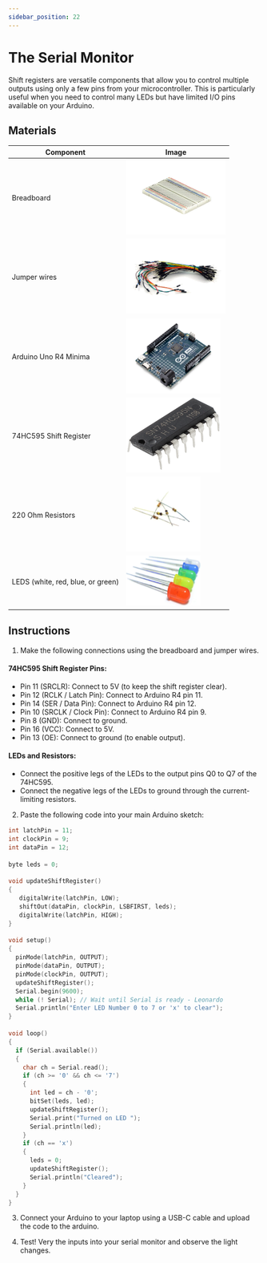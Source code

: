 ```yaml
---
sidebar_position: 22
---
```


# The Serial Monitor
Shift registers are versatile components that allow you to control multiple outputs using only a few pins from your microcontroller. This is particularly useful when you need to control many LEDs but have limited I/O pins available on your Arduino.

## Materials
| Component                                   | Image                                                                                          |
|---------------------------------------------|------------------------------------------------------------------------------------------------|
| Breadboard                                  | <img src="/img/docs/UNO-R4-Starter-Kit/breadboard.webp" width="200" height="150" />       |
| Jumper wires                                | <img src="/img/docs/UNO-R4-Starter-Kit/jumper-wires.webp" width="200" height="150" />       |
| Arduino Uno R4 Minima                       | <img src="/img/docs/UNO-R4-Starter-Kit/arduino-r4-minima.webp" width="190" height="150" />               |
| 74HC595 Shift Register                      | <img src="/img/docs/UNO-R4-Starter-Kit/74HC595.png" width="190" height="150" />                   |
| 220 Ohm Resistors                           | <img src="/img/docs/UNO-R4-Starter-Kit/resistors.webp" width="150" height="150" />                   |
| LEDS (white, red, blue, or green)            | <img src="/img/docs/UNO-R4-Starter-Kit/LED.jpg" width="150" height="100" />                    |

## Instructions

1. Make the following connections using the breadboard and jumper wires.
#### 74HC595 Shift Register Pins:
- Pin 11 (SRCLR): Connect to 5V (to keep the shift register clear).
- Pin 12 (RCLK / Latch Pin): Connect to Arduino R4 pin 11.
- Pin 14 (SER / Data Pin): Connect to Arduino R4 pin 12.
- Pin 10 (SRCLK / Clock Pin): Connect to Arduino R4 pin 9.
- Pin 8 (GND): Connect to ground.
- Pin 16 (VCC): Connect to 5V.
- Pin 13 (OE): Connect to ground (to enable output).

#### LEDs and Resistors:
- Connect the positive legs of the LEDs to the output pins Q0 to Q7 of the 74HC595.
- Connect the negative legs of the LEDs to ground through the current-limiting resistors.

2. Paste the following code into your main Arduino sketch:
```cpp
int latchPin = 11;
int clockPin = 9;
int dataPin = 12;

byte leds = 0;

void updateShiftRegister()
{
   digitalWrite(latchPin, LOW);
   shiftOut(dataPin, clockPin, LSBFIRST, leds);
   digitalWrite(latchPin, HIGH);
}

void setup() 
{
  pinMode(latchPin, OUTPUT);
  pinMode(dataPin, OUTPUT);  
  pinMode(clockPin, OUTPUT);
  updateShiftRegister();
  Serial.begin(9600);
  while (! Serial); // Wait until Serial is ready - Leonardo
  Serial.println("Enter LED Number 0 to 7 or 'x' to clear");
}

void loop() 
{
  if (Serial.available())
  {
    char ch = Serial.read();
    if (ch >= '0' && ch <= '7')
    {
      int led = ch - '0';
      bitSet(leds, led);
      updateShiftRegister();
      Serial.print("Turned on LED ");
      Serial.println(led);
    }
    if (ch == 'x')
    {
      leds = 0;
      updateShiftRegister();
      Serial.println("Cleared");
    }
  }
}
```

3. Connect your Arduino to your laptop using a USB-C cable and upload the code to the arduino.

4. Test! Very the inputs into your serial monitor and observe the light changes.
